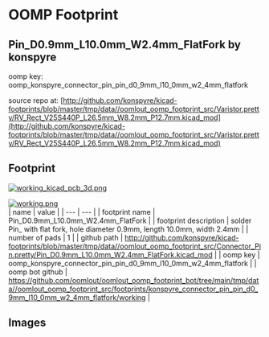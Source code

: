 # OOMP Footprint  
## Pin_D0.9mm_L10.0mm_W2.4mm_FlatFork  by konspyre  
  
oomp key: oomp_konspyre_connector_pin_pin_d0_9mm_l10_0mm_w2_4mm_flatfork  
  
source repo at: [http://github.com/konspyre/kicad-footprints/blob/master/tmp/data//oomlout_oomp_footprint_src/Varistor.pretty/RV_Rect_V25S440P_L26.5mm_W8.2mm_P12.7mm.kicad_mod](http://github.com/konspyre/kicad-footprints/blob/master/tmp/data//oomlout_oomp_footprint_src/Varistor.pretty/RV_Rect_V25S440P_L26.5mm_W8.2mm_P12.7mm.kicad_mod)  
## Footprint  
  
[![working_kicad_pcb_3d.png](working_kicad_pcb_3d_600.png)](working_kicad_pcb_3d.png)  
  
[![working.png](working_600.png)](working.png)  
| name | value | 
| --- | --- | 
| footprint name | Pin_D0.9mm_L10.0mm_W2.4mm_FlatFork | 
| footprint description | solder Pin_ with flat fork, hole diameter 0.9mm, length 10.0mm, width 2.4mm | 
| number of pads | 1 | 
| github path | http://github.com/konspyre/kicad-footprints/blob/master/tmp/data//oomlout_oomp_footprint_src/Connector_Pin.pretty/Pin_D0.9mm_L10.0mm_W2.4mm_FlatFork.kicad_mod | 
| oomp key | oomp_konspyre_connector_pin_pin_d0_9mm_l10_0mm_w2_4mm_flatfork | 
| oomp bot github | https://github.com/oomlout/oomlout_oomp_footprint_bot/tree/main/tmp/data//oomlout_oomp_footprint_src/footprints/konspyre_connector_pin_pin_d0_9mm_l10_0mm_w2_4mm_flatfork/working | 
## Images  
